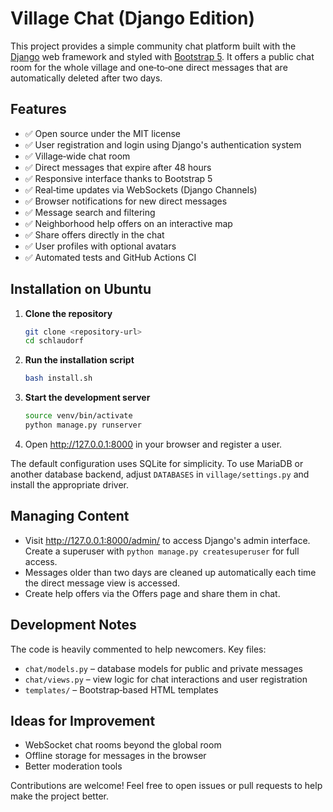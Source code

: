# Village Chat (Django Edition)

This project provides a simple community chat platform built with the
[Django](https://www.djangoproject.com/) web framework and styled with
[Bootstrap&nbsp;5](https://getbootstrap.com/).  It offers a public chat room for the
whole village and one‑to‑one direct messages that are automatically deleted
after two days.

## Features

- ✅ Open source under the MIT license
- ✅ User registration and login using Django's authentication system
- ✅ Village‑wide chat room
- ✅ Direct messages that expire after 48 hours
- ✅ Responsive interface thanks to Bootstrap 5
- ✅ Real‑time updates via WebSockets (Django Channels)
- ✅ Browser notifications for new direct messages
- ✅ Message search and filtering
- ✅ Neighborhood help offers on an interactive map
- ✅ Share offers directly in the chat
- ✅ User profiles with optional avatars
- ✅ Automated tests and GitHub Actions CI

## Installation on Ubuntu

1. **Clone the repository**
   ```bash
   git clone <repository-url>
   cd schlaudorf
   ```
2. **Run the installation script**
   ```bash
   bash install.sh
   ```
3. **Start the development server**
   ```bash
   source venv/bin/activate
   python manage.py runserver
   ```
4. Open <http://127.0.0.1:8000> in your browser and register a user.

The default configuration uses SQLite for simplicity.  To use MariaDB or
another database backend, adjust `DATABASES` in `village/settings.py` and
install the appropriate driver.

## Managing Content

- Visit <http://127.0.0.1:8000/admin/> to access Django's admin interface.
  Create a superuser with `python manage.py createsuperuser` for full access.
- Messages older than two days are cleaned up automatically each time the
  direct message view is accessed.
- Create help offers via the Offers page and share them in chat.

## Development Notes

The code is heavily commented to help newcomers.  Key files:

- `chat/models.py` – database models for public and private messages
- `chat/views.py` – view logic for chat interactions and user registration
- `templates/` – Bootstrap‑based HTML templates

## Ideas for Improvement

- WebSocket chat rooms beyond the global room
- Offline storage for messages in the browser
- Better moderation tools

Contributions are welcome!  Feel free to open issues or pull requests to help
make the project better.
